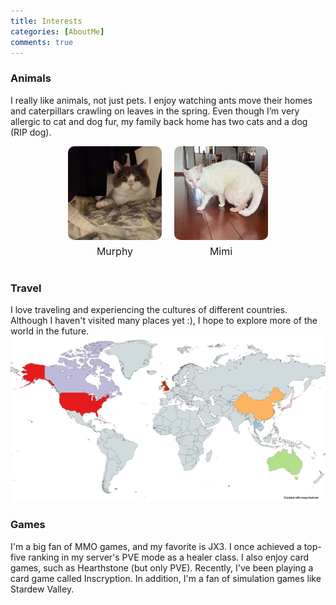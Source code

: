 ```yaml
---
title: Interests
categories: [AboutMe]
comments: true
---
```


### Animals

I really like animals, not just pets. I enjoy watching ants move their homes and caterpillars crawling on leaves in the spring. Even though I’m very allergic to cat and dog fur, my family back home has two cats and a dog (RIP dog).

<div style="display: flex; justify-content: center; gap: 20px; margin-top: 10px;">
  <div style="text-align: center;">
    <img src="/assets/img/murphy_pic.jpg" alt="Murphy" style="width: 150px; height: auto; border-radius: 10px;">
    <p style="margin-top: 5px; font-size: 16px;">Murphy</p>
  </div>
  <div style="text-align: center;">
    <img src="/assets/img/mimi_pic.jpg" alt="Mimi" style="width: 150px; height: auto; border-radius: 10px;">
    <p style="margin-top: 5px; font-size: 16px;">Mimi</p>
  </div>
</div>

### Travel

I love traveling and experiencing the cultures of different countries. Although I haven't visited many places yet :), I hope to explore more of the world in the future.
![Travel Memories](/assets/img/travel.png)

### Games
I'm a big fan of MMO games, and my favorite is JX3. I once achieved a top-five ranking in my server's PVE mode as a healer class. I also enjoy card games, such as Hearthstone (but only PVE). Recently, I've been playing a card game called Inscryption. In addition, I'm a fan of simulation games like Stardew Valley.
